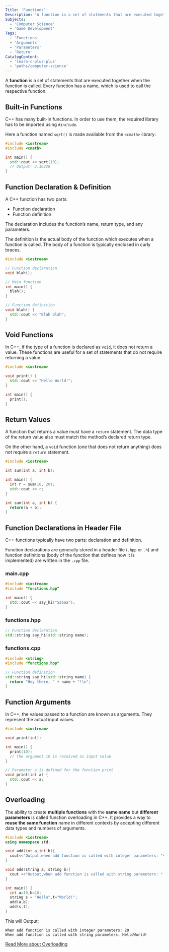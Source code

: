 ```yaml
---
Title: 'Functions'
Description: 'A function is a set of statements that are executed together when the function is called. Every function has a name, which is used to call the respective function. C++ has many built-in functions.'
Subjects:
  - 'Computer Science'
  - 'Game Development'
Tags:
  - 'Functions'
  - 'Arguments'
  - 'Parameters'
  - 'Return'
CatalogContent:
  - 'learn-c-plus-plus'
  - 'paths/computer-science'
---
```


A **function** is a set of statements that are executed together when the function is called. Every function has a name, which is used to call the respective function.

## Built-in Functions

C++ has many built-in functions. In order to use them, the required library has to be imported using `#include`.

Here a function named `sqrt()` is made available from the `<cmath>` library:

```cpp
#include <iostream>
#include <cmath>

int main() {
  std::cout << sqrt(10);
  // Output: 3.16228
}
```

## Function Declaration & Definition

A C++ function has two parts:

- Function declaration
- Function definition

The declaration includes the function’s name, return type, and any parameters.

The definition is the actual body of the function which executes when a function is called. The body of a function is typically enclosed in curly braces.

```cpp
#include <iostream>

// Function declaration
void blah();

// Main function
int main() {
  blah();
}

// Function definition
void blah() {
  std::cout << "Blah blah";
}
```

## Void Functions

In C++, if the type of a function is declared as `void`, it does not return a value. These functions are useful for a set of statements that do not require returning a value.

```cpp
#include <iostream>

void print() {
  std::cout << "Hello World!";
}

int main() {
  print();
}
```

## Return Values

A function that returns a value must have a `return` statement. The data type of the return value also must match the method’s declared return type.

On the other hand, a `void` function (one that does not return anything) does not require a `return` statement.

```cpp
#include <iostream>

int sum(int a, int b);

int main() {
  int r = sum(10, 20);
  std::cout << r;
}

int sum(int a, int b) {
  return(a + b);
}
```

## Function Declarations in Header File

C++ functions typically have two parts: declaration and definition.

Function declarations are generally stored in a header file (`.hpp` or `.h`) and function definitions (body of the function that defines how it is implemented) are written in the `.cpp` file.

### main.cpp

```cpp
#include <iostream>
#include "functions.hpp"

int main() {
  std::cout << say_hi("Sabaa");
}
```

### functions.hpp

```cpp
// Function declaration
std::string say_hi(std::string name);
```

### functions.cpp

```cpp
#include <string>
#include "functions.hpp"

// Function definition
std::string say_hi(std::string name) {
  return "Hey there, " + name + "!\n";
}
```

## Function Arguments

In C++, the values passed to a function are known as arguments. They represent the actual input values.

```cpp
#include <iostream>

void print(int);

int main() {
  print(10);
  // The argument 10 is received as input value
}

// Parameter a is defined for the function print
void print(int a) {
  std::cout << a;
}
```

## Overloading

The ability to create <strong>multiple functions</strong> with the <strong>same name</strong> but <strong>different parameters</strong> is called function overloading in C++. It provides a way to <strong>reuse the same function</strong> name in different contexts by accepting different data types and numbers of arguments.

```cpp
#include <iostream>
using namespace std;

void add(int a,int b){
  cout<<"Output,when add function is called with integer parameters: "<<a+b <<"\n";
}

void add(string a, string b){
  cout <<"Output,when add function is called with string parameters: " <<a+b <<"\n";
}

int main() {
  int a=10,b=10;
  string s = "Hello",t="World!";
  add(a,b);
  add(s,t);
}

```

This will Output:

```
When add function is called with integer parameters: 20
When add function is called with string parameters: HelloWorld!
```

[Read More about Overloading](https://www.codecademy.com/resources/docs/cpp/overloading)
